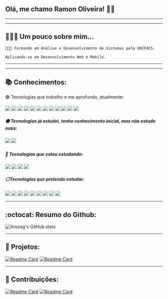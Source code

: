 ## Olá, me chamo **Ramon Oliveira**! 👋🏽

------

------

## 👨🏾‍🦱 Um pouco sobre mim...

	👨🏽‍🎓 Formando em Análise e Desenvolvimento de Sistemas pela UNIFACS.
	
	Aplicando-se em Desenvolvimento Web e Mobile.

------

------



## :books: Conhecimentos: 

 :green_circle: Tecnologias que trabalho e me aprofundo, atualmente:

![](https://img.shields.io/badge/HTML5-E34F26?style=for-the-badge&logo=html5&logoColor=white) ![](https://img.shields.io/badge/CSS3-1572B6?style=for-the-badge&logo=css3&logoColor=white) ![](https://img.shields.io/badge/Sass-CC6699?style=for-the-badge&logo=sass&logoColor=white) ![](https://img.shields.io/badge/Bootstrap-563D7C?style=for-the-badge&logo=bootstrap&logoColor=white) ![](https://img.shields.io/badge/JavaScript-323330?style=for-the-badge&logo=javascript&logoColor=F7DF1E) ![](https://img.shields.io/badge/jQuery-0769AD?style=for-the-badge&logo=jquery&logoColor=white) ![](https://img.shields.io/badge/MySQL-00000F?style=for-the-badge&logo=mysql&logoColor=white) ![](https://img.shields.io/badge/React_Native-20232A?style=for-the-badge&logo=react&logoColor=61DAFB) ![](https://img.shields.io/badge/Expo-1B1F23?style=for-the-badge&logo=expo&logoColor=white) ![](https://img.shields.io/badge/Git-F05032?style=for-the-badge&logo=git&logoColor=white) ![](https://img.shields.io/badge/firebase-ffca28?style=for-the-badge&logo=firebase&logoColor=black) ![](https://img.shields.io/badge/Adobe-Photoshop-31A8FF?style=for-the-badge&logo=Adobe-Photoshop&labelColor=0a446b&logoWidth=15)

##### :yellow_circle: Tecnologias já estudei, tenho conhecimento inicial, mas não estudo mais:

##### ![](https://img.shields.io/badge/PHP-777BB4?style=for-the-badge&logo=php&logoColor=white) ![](https://img.shields.io/badge/PostgreSQL-316192?style=for-the-badge&logo=postgresql&logoColor=white)

##### :large_blue_circle: Tecnologias que estou estudando:

![](https://img.shields.io/badge/Python-3776AB?style=for-the-badge&logo=python&logoColor=white) ![](https://img.shields.io/badge/SQLite-07405E?style=for-the-badge&logo=sqlite&logoColor=white) ![](https://img.shields.io/badge/React-20232A?style=for-the-badge&logo=react&logoColor=61DAFB) ![](https://img.shields.io/badge/Wordpress-21759B?style=for-the-badge&logo=wordpress&logoColor=white)

##### :white_circle:Tecnologias que pretendo estudar: 

![](https://img.shields.io/badge/TypeScript-007ACC?style=for-the-badge&logo=typescript&logoColor=white) ![](https://img.shields.io/badge/Dart-0175C2?style=for-the-badge&logo=dart&logoColor=white) ![](https://img.shields.io/badge/Pandas-2C2D72?style=for-the-badge&logo=pandas&logoColor=white) ![](https://img.shields.io/badge/MongoDB-white?style=for-the-badge&logo=mongodb&logoColor=4EA94B) ![](https://img.shields.io/badge/Flutter-02569B?style=for-the-badge&logo=flutter&logoColor=white) ![](https://img.shields.io/badge/Electron-2B2E3A?style=for-the-badge&logo=electron&logoColor=9FEAF9) ![](https://img.shields.io/badge/Vue.js-35495E?style=for-the-badge&logo=vuedotjs&logoColor=4FC08D) ![](https://img.shields.io/badge/next.js-000000?style=for-the-badge&logo=nextdotjs&logoColor=white) ![](https://img.shields.io/badge/Amazon_AWS-232F3E?style=for-the-badge&logo=amazon-aws&logoColor=white)



------

## :octocat: Resumo do Github:

![Anurag's GitHub stats](https://github-readme-stats.vercel.app/api?username=im-ramon&show_icons=true&theme=gotham)



------

## :hammer: Projetos:

[![Readme Card](https://github-readme-stats.vercel.app/api/pin/?username=im-ramon&repo=sigelo-app&theme=gotham)](https://github.com/im-ramon/sigelo-app) [![Readme Card](https://github-readme-stats.vercel.app/api/pin/?username=im-ramon&repo=sigelo-pass&theme=gotham)](https://github.com/im-ramon/sigelo-pass) 



------

## 🚀 Contribuições:

[![Readme Card](https://github-readme-stats.vercel.app/api/pin/?username=im-ramon&repo=opencartbrasil&theme=gotham)](https://github.com/opencartbrasil/opencartbrasil)
[![Readme Card](https://github-readme-stats.vercel.app/api/pin/?username=im-ramon&repo=translated-content&theme=gotham)](https://github.com/mdn/translated-content)
